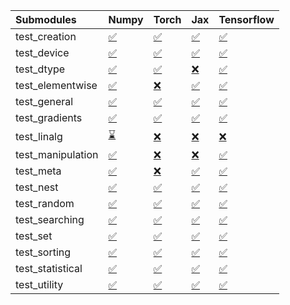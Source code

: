 | Submodules        | Numpy                                                                                                                           | Torch                                                                                                                           | Jax                                                                                                                             | Tensorflow                                                                                                                      |
|:------------------|:--------------------------------------------------------------------------------------------------------------------------------|:--------------------------------------------------------------------------------------------------------------------------------|:--------------------------------------------------------------------------------------------------------------------------------|:--------------------------------------------------------------------------------------------------------------------------------|
| test_creation     | <a href="https://github.com/unifyai/ivy/runs/7902506237?check_suite_focus=true" rel="noopener noreferrer" target="_blank">✅</a> | <a href="https://github.com/unifyai/ivy/runs/7902508777?check_suite_focus=true" rel="noopener noreferrer" target="_blank">✅</a> | <a href="https://github.com/unifyai/ivy/runs/7902511367?check_suite_focus=true" rel="noopener noreferrer" target="_blank">✅</a> | <a href="https://github.com/unifyai/ivy/runs/7902513580?check_suite_focus=true" rel="noopener noreferrer" target="_blank">✅</a> |
| test_device       | <a href="https://github.com/unifyai/ivy/runs/7902506375?check_suite_focus=true" rel="noopener noreferrer" target="_blank">✅</a> | <a href="https://github.com/unifyai/ivy/runs/7902508924?check_suite_focus=true" rel="noopener noreferrer" target="_blank">✅</a> | <a href="https://github.com/unifyai/ivy/runs/7902511504?check_suite_focus=true" rel="noopener noreferrer" target="_blank">✅</a> | <a href="https://github.com/unifyai/ivy/runs/7902513700?check_suite_focus=true" rel="noopener noreferrer" target="_blank">✅</a> |
| test_dtype        | <a href="https://github.com/unifyai/ivy/runs/7902506524?check_suite_focus=true" rel="noopener noreferrer" target="_blank">✅</a> | <a href="https://github.com/unifyai/ivy/runs/7902509098?check_suite_focus=true" rel="noopener noreferrer" target="_blank">✅</a> | <a href="https://github.com/unifyai/ivy/runs/7902511659?check_suite_focus=true" rel="noopener noreferrer" target="_blank">❌</a> | <a href="https://github.com/unifyai/ivy/runs/7902513824?check_suite_focus=true" rel="noopener noreferrer" target="_blank">✅</a> |
| test_elementwise  | <a href="https://github.com/unifyai/ivy/runs/7902506649?check_suite_focus=true" rel="noopener noreferrer" target="_blank">✅</a> | <a href="https://github.com/unifyai/ivy/runs/7902509268?check_suite_focus=true" rel="noopener noreferrer" target="_blank">❌</a> | <a href="https://github.com/unifyai/ivy/runs/7902511856?check_suite_focus=true" rel="noopener noreferrer" target="_blank">✅</a> | <a href="https://github.com/unifyai/ivy/runs/7902513974?check_suite_focus=true" rel="noopener noreferrer" target="_blank">✅</a> |
| test_general      | <a href="https://github.com/unifyai/ivy/runs/7902506784?check_suite_focus=true" rel="noopener noreferrer" target="_blank">✅</a> | <a href="https://github.com/unifyai/ivy/runs/7902509553?check_suite_focus=true" rel="noopener noreferrer" target="_blank">✅</a> | <a href="https://github.com/unifyai/ivy/runs/7902512000?check_suite_focus=true" rel="noopener noreferrer" target="_blank">✅</a> | <a href="https://github.com/unifyai/ivy/runs/7902514089?check_suite_focus=true" rel="noopener noreferrer" target="_blank">✅</a> |
| test_gradients    | <a href="https://github.com/unifyai/ivy/runs/7902506905?check_suite_focus=true" rel="noopener noreferrer" target="_blank">✅</a> | <a href="https://github.com/unifyai/ivy/runs/7902509716?check_suite_focus=true" rel="noopener noreferrer" target="_blank">✅</a> | <a href="https://github.com/unifyai/ivy/runs/7902512130?check_suite_focus=true" rel="noopener noreferrer" target="_blank">✅</a> | <a href="https://github.com/unifyai/ivy/runs/7902514244?check_suite_focus=true" rel="noopener noreferrer" target="_blank">✅</a> |
| test_linalg       | <a href="https://github.com/unifyai/ivy/runs/7902507024?check_suite_focus=true" rel="noopener noreferrer" target="_blank">⌛</a> | <a href="https://github.com/unifyai/ivy/runs/7902509890?check_suite_focus=true" rel="noopener noreferrer" target="_blank">❌</a> | <a href="https://github.com/unifyai/ivy/runs/7902512279?check_suite_focus=true" rel="noopener noreferrer" target="_blank">❌</a> | <a href="https://github.com/unifyai/ivy/runs/7902514370?check_suite_focus=true" rel="noopener noreferrer" target="_blank">❌</a> |
| test_manipulation | <a href="https://github.com/unifyai/ivy/runs/7902507166?check_suite_focus=true" rel="noopener noreferrer" target="_blank">✅</a> | <a href="https://github.com/unifyai/ivy/runs/7902510031?check_suite_focus=true" rel="noopener noreferrer" target="_blank">❌</a> | <a href="https://github.com/unifyai/ivy/runs/7902512464?check_suite_focus=true" rel="noopener noreferrer" target="_blank">❌</a> | <a href="https://github.com/unifyai/ivy/runs/7902514512?check_suite_focus=true" rel="noopener noreferrer" target="_blank">✅</a> |
| test_meta         | <a href="https://github.com/unifyai/ivy/runs/7902507330?check_suite_focus=true" rel="noopener noreferrer" target="_blank">✅</a> | <a href="https://github.com/unifyai/ivy/runs/7902510181?check_suite_focus=true" rel="noopener noreferrer" target="_blank">❌</a> | <a href="https://github.com/unifyai/ivy/runs/7902512603?check_suite_focus=true" rel="noopener noreferrer" target="_blank">✅</a> | <a href="https://github.com/unifyai/ivy/runs/7902514636?check_suite_focus=true" rel="noopener noreferrer" target="_blank">✅</a> |
| test_nest         | <a href="https://github.com/unifyai/ivy/runs/7902507693?check_suite_focus=true" rel="noopener noreferrer" target="_blank">✅</a> | <a href="https://github.com/unifyai/ivy/runs/7902510301?check_suite_focus=true" rel="noopener noreferrer" target="_blank">✅</a> | <a href="https://github.com/unifyai/ivy/runs/7902512724?check_suite_focus=true" rel="noopener noreferrer" target="_blank">✅</a> | <a href="https://github.com/unifyai/ivy/runs/7902514734?check_suite_focus=true" rel="noopener noreferrer" target="_blank">✅</a> |
| test_random       | <a href="https://github.com/unifyai/ivy/runs/7902507868?check_suite_focus=true" rel="noopener noreferrer" target="_blank">✅</a> | <a href="https://github.com/unifyai/ivy/runs/7902510424?check_suite_focus=true" rel="noopener noreferrer" target="_blank">✅</a> | <a href="https://github.com/unifyai/ivy/runs/7902512839?check_suite_focus=true" rel="noopener noreferrer" target="_blank">✅</a> | <a href="https://github.com/unifyai/ivy/runs/7902514850?check_suite_focus=true" rel="noopener noreferrer" target="_blank">✅</a> |
| test_searching    | <a href="https://github.com/unifyai/ivy/runs/7902508036?check_suite_focus=true" rel="noopener noreferrer" target="_blank">✅</a> | <a href="https://github.com/unifyai/ivy/runs/7902510605?check_suite_focus=true" rel="noopener noreferrer" target="_blank">✅</a> | <a href="https://github.com/unifyai/ivy/runs/7902512985?check_suite_focus=true" rel="noopener noreferrer" target="_blank">✅</a> | <a href="https://github.com/unifyai/ivy/runs/7902514975?check_suite_focus=true" rel="noopener noreferrer" target="_blank">✅</a> |
| test_set          | <a href="https://github.com/unifyai/ivy/runs/7902508192?check_suite_focus=true" rel="noopener noreferrer" target="_blank">✅</a> | <a href="https://github.com/unifyai/ivy/runs/7902510763?check_suite_focus=true" rel="noopener noreferrer" target="_blank">✅</a> | <a href="https://github.com/unifyai/ivy/runs/7902513104?check_suite_focus=true" rel="noopener noreferrer" target="_blank">✅</a> | <a href="https://github.com/unifyai/ivy/runs/7902515101?check_suite_focus=true" rel="noopener noreferrer" target="_blank">✅</a> |
| test_sorting      | <a href="https://github.com/unifyai/ivy/runs/7902508331?check_suite_focus=true" rel="noopener noreferrer" target="_blank">✅</a> | <a href="https://github.com/unifyai/ivy/runs/7902510895?check_suite_focus=true" rel="noopener noreferrer" target="_blank">✅</a> | <a href="https://github.com/unifyai/ivy/runs/7902513216?check_suite_focus=true" rel="noopener noreferrer" target="_blank">✅</a> | <a href="https://github.com/unifyai/ivy/runs/7902515283?check_suite_focus=true" rel="noopener noreferrer" target="_blank">✅</a> |
| test_statistical  | <a href="https://github.com/unifyai/ivy/runs/7902508475?check_suite_focus=true" rel="noopener noreferrer" target="_blank">✅</a> | <a href="https://github.com/unifyai/ivy/runs/7902511023?check_suite_focus=true" rel="noopener noreferrer" target="_blank">✅</a> | <a href="https://github.com/unifyai/ivy/runs/7902513354?check_suite_focus=true" rel="noopener noreferrer" target="_blank">✅</a> | <a href="https://github.com/unifyai/ivy/runs/7902515416?check_suite_focus=true" rel="noopener noreferrer" target="_blank">✅</a> |
| test_utility      | <a href="https://github.com/unifyai/ivy/runs/7902508645?check_suite_focus=true" rel="noopener noreferrer" target="_blank">✅</a> | <a href="https://github.com/unifyai/ivy/runs/7902511220?check_suite_focus=true" rel="noopener noreferrer" target="_blank">✅</a> | <a href="https://github.com/unifyai/ivy/runs/7902513456?check_suite_focus=true" rel="noopener noreferrer" target="_blank">✅</a> | <a href="https://github.com/unifyai/ivy/runs/7902515582?check_suite_focus=true" rel="noopener noreferrer" target="_blank">✅</a> |
